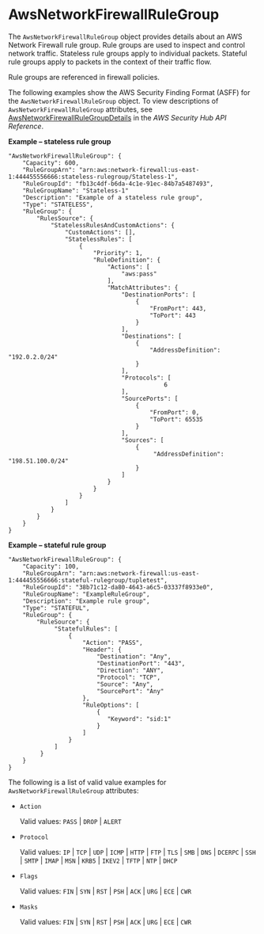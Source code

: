 # AwsNetworkFirewallRuleGroup<a name="asff-resourcedetails-awsnetworkfirewallrulegroup"></a>

The `AwsNetworkFirewallRuleGroup` object provides details about an AWS Network Firewall rule group\. Rule groups are used to inspect and control network traffic\. Stateless rule groups apply to individual packets\. Stateful rule groups apply to packets in the context of their traffic flow\.

Rule groups are referenced in firewall policies\.

The following examples show the AWS Security Finding Format \(ASFF\) for the `AwsNetworkFirewallRuleGroup` object\. To view descriptions of `AwsNetworkFirewallRuleGroup` attributes, see [AwsNetworkFirewallRuleGroupDetails](https://docs.aws.amazon.com/securityhub/1.0/APIReference/API_AwsNetworkFirewallRuleGroupDetails.html) in the *AWS Security Hub API Reference*\.

**Example – stateless rule group**

```
"AwsNetworkFirewallRuleGroup": {
    "Capacity": 600,
    "RuleGroupArn": "arn:aws:network-firewall:us-east-1:444455556666:stateless-rulegroup/Stateless-1",
    "RuleGroupId": "fb13c4df-b6da-4c1e-91ec-84b7a5487493",
    "RuleGroupName": "Stateless-1"
    "Description": "Example of a stateless rule group",
    "Type": "STATELESS",
    "RuleGroup": {
        "RulesSource": {
            "StatelessRulesAndCustomActions": {
                "CustomActions": [],
                "StatelessRules": [
                    {
                        "Priority": 1,
                        "RuleDefinition": {
                            "Actions": [
                                "aws:pass"
                            ],
                            "MatchAttributes": {
                                "DestinationPorts": [
                                    {
                                        "FromPort": 443,
                                        "ToPort": 443
                                    }
                                ],
                                "Destinations": [
                                    {
                                        "AddressDefinition": "192.0.2.0/24"
                                    }
                                ],
                                "Protocols": [
                                            6
                                ],
                                "SourcePorts": [
                                    {
                                        "FromPort": 0,
                                        "ToPort": 65535
                                    }
                                ],
                                "Sources": [
                                    {
                                         "AddressDefinition": "198.51.100.0/24"
                                    }
                                ]
                            }
                        }
                    }
                ]
            }
        }
    }
}
```

**Example – stateful rule group**

```
"AwsNetworkFirewallRuleGroup": {
    "Capacity": 100,
    "RuleGroupArn": "arn:aws:network-firewall:us-east-1:444455556666:stateful-rulegroup/tupletest",
    "RuleGroupId": "38b71c12-da80-4643-a6c5-03337f8933e0",
    "RuleGroupName": "ExampleRuleGroup",
    "Description": "Example rule group",
    "Type": "STATEFUL",
    "RuleGroup": {
        "RuleSource": {
             "StatefulRules": [
                 {
                     "Action": "PASS",
                     "Header": {
                         "Destination": "Any",
                         "DestinationPort": "443",
                         "Direction": "ANY",
                         "Protocol": "TCP",
                         "Source": "Any",
                         "SourcePort": "Any"
                     },
                     "RuleOptions": [
                         {
                            "Keyword": "sid:1"
                         }
                     ]      
                 }
             ]
         }
    }
}
```

The following is a list of valid value examples for `AwsNetworkFirewallRuleGroup` attributes:
+ `Action`

  Valid values: `PASS` \| `DROP` \| `ALERT`
+ `Protocol`

  Valid values: `IP` \| `TCP` \| `UDP` \| `ICMP` \| `HTTP` \| `FTP` \| `TLS` \| `SMB` \| `DNS` \| `DCERPC` \| `SSH` \| `SMTP` \| `IMAP` \| `MSN` \| `KRB5` \| `IKEV2` \| `TFTP` \| `NTP` \| `DHCP`
+ `Flags`

  Valid values: `FIN` \| `SYN` \| `RST` \| `PSH` \| `ACK` \| `URG` \| `ECE` \| `CWR`
+ `Masks`

  Valid values: `FIN` \| `SYN` \| `RST` \| `PSH` \| `ACK` \| `URG` \| `ECE` \| `CWR`